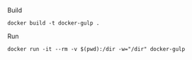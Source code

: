 Build

```
docker build -t docker-gulp . 
```

Run
```
docker run -it --rm -v $(pwd):/dir -w="/dir" docker-gulp 
```
